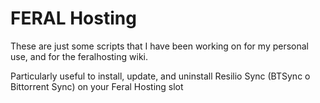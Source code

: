 # FERAL Hosting

These are just some scripts that I have been working on for my personal use, and for the feralhosting wiki.

Particularly useful to install, update, and uninstall Resilio Sync (BTSync o Bittorrent Sync) on your Feral Hosting slot
